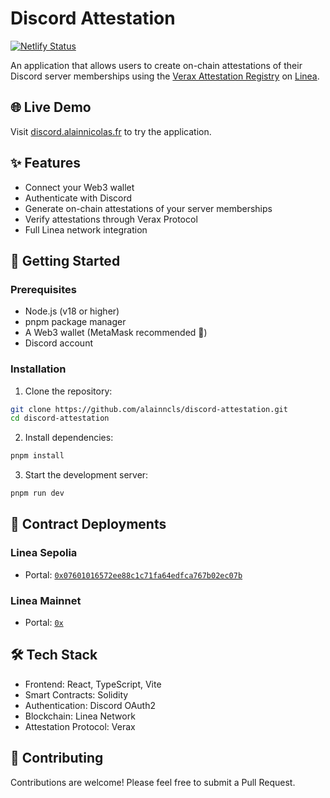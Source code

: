 # Discord Attestation

[![Netlify Status](https://api.netlify.com/api/v1/badges/48ce283b-7559-462d-8208-a6870f72a9c4/deploy-status)](https://app.netlify.com/sites/discord-attestation/deploys)

An application that allows users to create on-chain attestations of their Discord server memberships using
the [Verax Attestation Registry](https://www.ver.ax/) on [Linea](https://linea.build).

## 🌐 Live Demo

Visit [discord.alainnicolas.fr](https://discord.alainnicolas.fr/) to try the application.

## ✨ Features

- Connect your Web3 wallet
- Authenticate with Discord
- Generate on-chain attestations of your server memberships
- Verify attestations through Verax Protocol
- Full Linea network integration

## 🚀 Getting Started

### Prerequisites

- Node.js (v18 or higher)
- pnpm package manager
- A Web3 wallet (MetaMask recommended 🦊)
- Discord account

### Installation

1. Clone the repository:

```bash
git clone https://github.com/alainncls/discord-attestation.git
cd discord-attestation
```

2. Install dependencies:

```bash
pnpm install
```

3. Start the development server:

```bash
pnpm run dev
```

## 🔗 Contract Deployments

### Linea Sepolia

- Portal: [
  `0x07601016572ee88c1c71fa64edfca767b02ec07b`](https://explorer.ver.ax/linea-sepolia/portals/0x07601016572ee88c1c71fa64edfca767b02ec07b)

### Linea Mainnet

- Portal: [
  `0x`](https://explorer.ver.ax/linea/portals/0x)

## 🛠 Tech Stack

- Frontend: React, TypeScript, Vite
- Smart Contracts: Solidity
- Authentication: Discord OAuth2
- Blockchain: Linea Network
- Attestation Protocol: Verax

## 🤝 Contributing

Contributions are welcome! Please feel free to submit a Pull Request.
